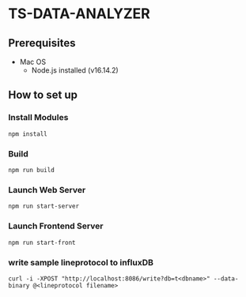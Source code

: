 # TS-DATA-ANALYZER

## Prerequisites

- Mac OS
  - Node.js installed (v16.14.2)

## How to set up

### Install Modules

```
npm install
```

### Build

```
npm run build
```

### Launch Web Server

```
npm run start-server
```

### Launch Frontend Server

```
npm run start-front
```

### write sample lineprotocol to influxDB

```
curl -i -XPOST "http://localhost:8086/write?db=t<dbname>" --data-binary @<lineprotocol filename>
```
